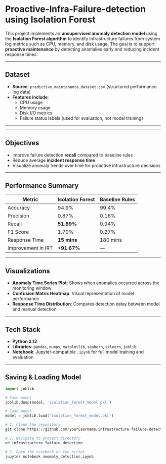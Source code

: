 # Proactive-Infra-Failure-detection using Isolation Forest

This project implements an **unsupervised anomaly detection model** using the **Isolation Forest algorithm** to identify infrastructure failures from system log metrics such as CPU, memory, and disk usage. The goal is to support **proactive maintenance** by detecting anomalies early and reducing incident response times.

---

##  Dataset

- **Source**: `predictive_maintenance_dataset.csv` (structured performance log data)
- **Features include**:  
  - CPU usage  
  - Memory usage  
  - Disk I/O metrics  
  - Failure status labels (used for evaluation, not model training)

---

---

##  Objectives

-  Improve failure detection **recall** compared to baseline rules
-  Reduce average **incident response time**
-  Visualize anomaly trends over time for proactive infrastructure decisions

---

##  Performance Summary

| Metric                | Isolation Forest | Baseline Rules |
|-----------------------|------------------|----------------|
| Accuracy              | 94.9%            | 99.4%          |
| Precision             | 0.87%            | 0.16%          |
| Recall                | **51.89%**       | 0.94%          |
| F1 Score              | 1.70%            | 0.27%          |
| Response Time         | **15 mins**      | 180 mins       |
| Improvement in IRT    | **+91.67%**      | —              |

---

##  Visualizations

- **Anomaly Time Series Plot**: Shows when anomalies occurred across the monitoring window  
- **Confusion Matrix Heatmap**: Visual representation of model performance  
- **Response Time Distribution**: Compares detection delay between model and manual detection

---

##  Tech Stack

- **Python 3.12**
- **Libraries**: `pandas`, `numpy`, `matplotlib`, `seaborn`, `sklearn`, `joblib`
- **Notebook**: Jupyter-compatible `.ipynb` for full model training and evaluation

---

##  Saving & Loading Model

```python
import joblib

# Save model
joblib.dump(model, 'isolation_forest_model.pkl')

# Load model
model = joblib.load('isolation_forest_model.pkl')

# 1. Clone the repository
git clone https://github.com/yourusername/infrastructure-failure-detection.git

# 2. Navigate to project directory
cd infrastructure-failure-detection

# 3. Open the notebook or run script
jupyter notebook anomaly_detection.ipynb







